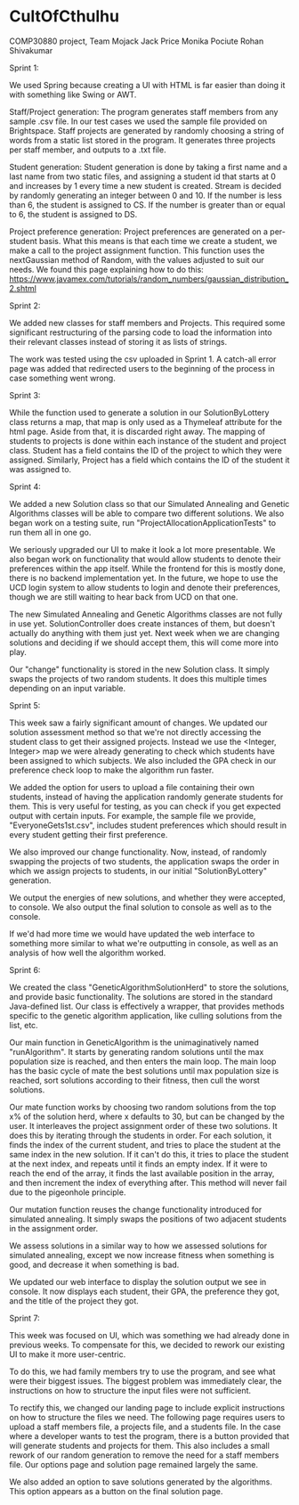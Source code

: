 # CultOfCthulhu
COMP30880 project, Team Mojack
Jack Price
Monika Pociute
Rohan Shivakumar

Sprint 1:


We used Spring because creating a UI with HTML is far easier than doing it with something like Swing or AWT.

Staff/Project generation:
The program generates staff members from any sample .csv file. In our test cases we used the sample file provided on Brightspace. Staff projects are generated by randomly choosing a string of words from a static list stored in the program. It generates three projects per staff member, and outputs to a .txt file.

Student generation:
Student generation is done by taking a first name and a last name from two static files, and assigning a student id that starts at 0 and increases by 1 every time a new student is created. Stream is decided by randomly generating an integer between 0 and 10. If the number is less than 6, the student is assigned to CS. If the number is greater than or equal to 6, the student is assigned to DS.

Project preference generation:
Project preferences are generated on a per-student basis. What this means is that each time we create a student, we make a call to the project assignment function. This function uses the nextGaussian method of Random, with the values adjusted to suit our needs.
We found this page explaining how to do this: https://www.javamex.com/tutorials/random_numbers/gaussian_distribution_2.shtml


Sprint 2:

We added new classes for staff members and Projects. This required some significant restructuring of the parsing code to load the information into their relevant classes instead of storing it as lists of strings.

The work was tested using the csv uploaded in Sprint 1. A catch-all error page was added that redirected users to the beginning of the process in case something went wrong.

Sprint 3:

While the function used to generate a solution in our SolutionByLottery class returns a map, that map is only used as a Thymeleaf attribute for the html page. Aside from that, it is discarded right away. The mapping of students to projects is done within each instance of the student and project class. Student has a field contains the ID of the project to which they were assigned. Similarly, Project has a field which contains the ID of the student it was assigned to.

Sprint 4:

We added a new Solution class so that our Simulated Annealing and Genetic Algorithms classes will be able to compare two different solutions.
We also began work on a testing suite, run "ProjectAllocationApplicationTests" to run them all in one go.

We seriously upgraded our UI to make it look a lot more presentable. We also began work on functionality that would allow students to denote their preferences within the app itself. While the frontend for this is mostly done, there is no backend implementation yet.
In the future, we hope to use the UCD login system to allow students to login and denote their preferences, though we are still waiting to hear back from UCD on that one.

The new Simulated Annealing and Genetic Algorithms classes are not fully in use yet. SolutionController does create instances of them, but doesn't actually do anything with them just yet. Next week when we are changing solutions and deciding if we should accept them, this will come more into play.

Our "change" functionality is stored in the new Solution class. It simply swaps the projects of two random students. It does this multiple times depending on an input variable.

Sprint 5:

This week saw a fairly significant amount of changes. We updated our solution assessment method so that we're not directly accessing the student class to get their assigned projects. Instead we use the <Integer, Integer> map we were already generating to check which students have been assigned to which subjects. We also included the GPA check in our preference check loop to make the algorithm run faster.

We added the option for users to upload a file containing their own students, instead of having the application randomly generate students for them. This is very useful for testing, as you can check if you get expected output with certain inputs. For example, the sample file we provide, "EveryoneGets1st.csv", includes student preferences which should result in every student getting their first preference.

We also improved our change functionality. Now, instead, of randomly swapping the projects of two students, the application swaps the order in which we assign projects to students, in our initial "SolutionByLottery" generation.

We output the energies of new solutions, and whether they were accepted, to console. We also output the final solution to console as well as to the console.

If we'd had more time we would have updated the web interface to something more similar to what we're outputting in console, as well as an analysis of how well the algorithm worked.

Sprint 6:

We created the class "GeneticAlgorithmSolutionHerd" to store the solutions, and provide basic functionality. The solutions are stored in the standard Java-defined list. Our class is effectively a wrapper, that provides methods specific to the genetic algorithm application, like culling solutions from the list, etc.

Our main function in GeneticAlgorithm is the unimaginatively named "runAlgorithm". It starts by generating random solutions until the max population size is reached, and then enters the main loop. The main loop has the basic cycle of mate the best solutions until max population size is reached, sort solutions according to their fitness, then cull the worst solutions.

Our mate function works by choosing two random solutions from the top x% of the solution herd, where x defaults to 30, but can be changed by the user. It interleaves the project assignment order of these two solutions. It does this by iterating through the students in order.
For each solution, it finds the index of the current student, and tries to place the student at the same index in the new solution. If it can't do this, it tries to place the student at the next index, and repeats until it finds an empty index. If it were to reach the end of the array, it finds the last available position in the array, and then increment the index of everything after. This method will never fail due to the pigeonhole principle.

Our mutation function reuses the change functionality introduced for simulated annealing. It simply swaps the positions of two adjacent students in the assignment order.

We assess solutions in a similar way to how we assessed solutions for simulated annealing, except we now increase fitness when something is good, and decrease it when something is bad.

We updated our web interface to display the solution output we see in console. It now displays each student, their GPA, the preference they got, and the title of the project they got.

Sprint 7:

This week was focused on UI, which was something we had already done in previous weeks. To compensate for this, we decided to rework our existing UI to make it more user-centric.

To do this, we had family members try to use the program, and see what were their biggest issues. The biggest problem was immediately clear, the instructions on how to structure the input files were not sufficient.

To rectify this, we changed our landing page to include explicit instructions on how to structure the files we need. The following page requires users to upload a staff members file, a projects file, and a students file. In the case where a developer wants to test the program, there is a button provided that will generate students and projects for them. This also includes a small rework of our random generation to remove the need for a staff members file. Our options page and solution page remained largely the same.

We also added an option to save solutions generated by the algorithms. This option appears as a button on the final solution page.
